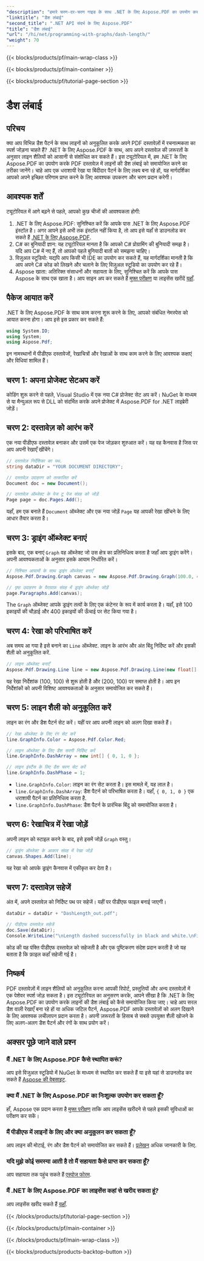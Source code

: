 ```yaml
---
"description": "हमारे चरण-दर-चरण गाइड के साथ .NET के लिए Aspose.PDF का उपयोग करके PDF में लाइन डैश पैटर्न को कस्टमाइज़ करना सीखें। अपने दस्तावेज़ों में स्टाइल जोड़ने के लिए बिल्कुल सही।"
"linktitle": "डैश लंबाई"
"second_title": ".NET API संदर्भ के लिए Aspose.PDF"
"title": "डैश लंबाई"
"url": "/hi/net/programming-with-graphs/dash-length/"
"weight": 70
---
```


{{< blocks/products/pf/main-wrap-class >}}

{{< blocks/products/pf/main-container >}}

{{< blocks/products/pf/tutorial-page-section >}}

# डैश लंबाई

## परिचय

क्या आप विभिन्न डैश पैटर्न के साथ लाइनों को अनुकूलित करके अपने PDF दस्तावेज़ों में रचनात्मकता का स्पर्श जोड़ना चाहते हैं? .NET के लिए Aspose.PDF के साथ, आप अपने दस्तावेज़ की ज़रूरतों के अनुसार लाइन शैलियों को आसानी से संशोधित कर सकते हैं। इस ट्यूटोरियल में, हम .NET के लिए Aspose.PDF का उपयोग करके PDF दस्तावेज़ में लाइनों की डैश लंबाई को समायोजित करने का तरीका जानेंगे। चाहे आप एक धराशायी रेखा या बिंदीदार पैटर्न के लिए लक्ष्य बना रहे हों, यह मार्गदर्शिका आपको अपने इच्छित परिणाम प्राप्त करने के लिए आवश्यक उपकरण और चरण प्रदान करेगी।

## आवश्यक शर्तें

ट्यूटोरियल में आगे बढ़ने से पहले, आपको कुछ चीजों की आवश्यकता होगी:

1. .NET के लिए Aspose.PDF: सुनिश्चित करें कि आपके पास .NET के लिए Aspose.PDF इंस्टॉल है। अगर आपने इसे अभी तक इंस्टॉल नहीं किया है, तो आप इसे यहाँ से डाउनलोड कर सकते हैं [.NET के लिए Aspose.PDF](https://releases.aspose.com/pdf/net/).
2. C# का बुनियादी ज्ञान: यह ट्यूटोरियल मानता है कि आपको C# प्रोग्रामिंग की बुनियादी समझ है। यदि आप C# में नए हैं, तो आपको पहले बुनियादी बातों को समझना चाहिए।
3. विज़ुअल स्टूडियो: यद्यपि आप किसी भी IDE का उपयोग कर सकते हैं, यह मार्गदर्शिका मानती है कि आप अपने C# कोड को लिखने और चलाने के लिए विज़ुअल स्टूडियो का उपयोग कर रहे हैं।
4. Aspose खाता: अतिरिक्त संसाधनों और सहायता के लिए, सुनिश्चित करें कि आपके पास Aspose के साथ एक खाता है। आप साइन अप कर सकते हैं [मुफ्त परीक्षण](https://releases.aspose.com/) या लाइसेंस खरीदें [यहाँ](https://purchase.aspose.com/buy).

## पैकेज आयात करें

.NET के लिए Aspose.PDF के साथ काम करना शुरू करने के लिए, आपको संबंधित नेमस्पेस को आयात करना होगा। आप इसे इस प्रकार कर सकते हैं:

```csharp
using System.IO;
using System;
using Aspose.Pdf;
```

इन नामस्थानों में पीडीएफ दस्तावेजों, रेखाचित्रों और रेखाओं के साथ काम करने के लिए आवश्यक कक्षाएं और विधियां शामिल हैं।

## चरण 1: अपना प्रोजेक्ट सेटअप करें

कोडिंग शुरू करने से पहले, Visual Studio में एक नया C# प्रोजेक्ट सेट अप करें। NuGet के माध्यम से या मैन्युअल रूप से DLL को संदर्भित करके अपने प्रोजेक्ट में Aspose.PDF for .NET लाइब्रेरी जोड़ें। 

## चरण 2: दस्तावेज़ को आरंभ करें

एक नया पीडीएफ दस्तावेज़ बनाकर और उसमें एक पेज जोड़कर शुरुआत करें। यह वह कैनवास है जिस पर आप अपनी रेखाएँ खींचेंगे।

```csharp
// दस्तावेज़ निर्देशिका का पथ.
string dataDir = "YOUR DOCUMENT DIRECTORY";

// दस्तावेज़ उदाहरण को तत्कालित करें
Document doc = new Document();

// दस्तावेज़ ऑब्जेक्ट के पेज टू पेज संग्रह को जोड़ें
Page page = doc.Pages.Add();
```

यहाँ, हम एक बनाते हैं `Document` ऑब्जेक्ट और एक नया जोड़ें `Page` यह आपकी रेखा खींचने के लिए आधार तैयार करता है।

## चरण 3: ड्राइंग ऑब्जेक्ट बनाएं

इसके बाद, एक बनाएं `Graph` वह ऑब्जेक्ट जो उस क्षेत्र का प्रतिनिधित्व करता है जहाँ आप ड्राइंग करेंगे। अपनी आवश्यकताओं के अनुसार इसके आयाम निर्धारित करें।

```csharp
// निश्चित आयामों के साथ ड्राइंग ऑब्जेक्ट बनाएँ
Aspose.Pdf.Drawing.Graph canvas = new Aspose.Pdf.Drawing.Graph(100.0, 400.0);

// पृष्ठ उदाहरण के पैराग्राफ़ संग्रह में ड्राइंग ऑब्जेक्ट जोड़ें
page.Paragraphs.Add(canvas);
```

The `Graph` ऑब्जेक्ट आपके ड्राइंग तत्वों के लिए एक कंटेनर के रूप में कार्य करता है। यहाँ, इसे 100 इकाइयों की चौड़ाई और 400 इकाइयों की ऊँचाई पर सेट किया गया है।

## चरण 4: रेखा को परिभाषित करें

अब समय आ गया है इसे बनाने का `Line` ऑब्जेक्ट. लाइन के आरंभ और अंत बिंदु निर्दिष्ट करें और इसकी शैली को अनुकूलित करें.

```csharp
// लाइन ऑब्जेक्ट बनाएँ
Aspose.Pdf.Drawing.Line line = new Aspose.Pdf.Drawing.Line(new float[] { 100, 100, 200, 100 });
```

यह रेखा निर्देशांक (100, 100) से शुरू होती है और (200, 100) पर समाप्त होती है। आप इन निर्देशांकों को अपनी विशिष्ट आवश्यकताओं के अनुसार समायोजित कर सकते हैं।

## चरण 5: लाइन शैली को अनुकूलित करें

लाइन का रंग और डैश पैटर्न सेट करें। यहीं पर आप अपनी लाइन को अलग दिखा सकते हैं।

```csharp
// रेखा ऑब्जेक्ट के लिए रंग सेट करें
line.GraphInfo.Color = Aspose.Pdf.Color.Red;

// लाइन ऑब्जेक्ट के लिए डैश सरणी निर्दिष्ट करें
line.GraphInfo.DashArray = new int[] { 0, 1, 0 };

// लाइन इंस्टैंस के लिए डैश चरण सेट करें
line.GraphInfo.DashPhase = 1;
```

- `line.GraphInfo.Color`: लाइन का रंग सेट करता है। इस मामले में, यह लाल है।
- `line.GraphInfo.DashArray`: डैश पैटर्न को परिभाषित करता है। यहाँ, `{ 0, 1, 0 }` एक धराशायी पैटर्न का प्रतिनिधित्व करता है.
- `line.GraphInfo.DashPhase`: डैश पैटर्न के प्रारंभिक बिंदु को समायोजित करता है।

## चरण 6: रेखाचित्र में रेखा जोड़ें

अपनी लाइन को स्टाइल करने के बाद, इसे इसमें जोड़ें `Graph` वस्तु।

```csharp
// ड्राइंग ऑब्जेक्ट के आकार संग्रह में रेखा जोड़ें
canvas.Shapes.Add(line);
```

यह रेखा को आपके ड्राइंग कैनवास में एकीकृत कर देता है।

## चरण 7: दस्तावेज़ सहेजें

अंत में, अपने दस्तावेज़ को निर्दिष्ट पथ पर सहेजें। यहीं पर पीडीएफ फाइल बनाई जाएगी।

```csharp
dataDir = dataDir + "DashLength_out.pdf";

// पीडीएफ दस्तावेज़ सहेजें
doc.Save(dataDir);
Console.WriteLine("\nLength dashed successfully in black and white.\nFile saved at " + dataDir);
```

कोड की यह पंक्ति पीडीएफ दस्तावेज़ को सहेजती है और एक पुष्टिकरण संदेश प्रदान करती है जो यह बताता है कि फ़ाइल कहाँ सहेजी गई है।

## निष्कर्ष

PDF दस्तावेज़ों में लाइन शैलियों को अनुकूलित करना आपकी रिपोर्ट, प्रस्तुतियों और अन्य दस्तावेज़ों में एक पेशेवर स्पर्श जोड़ सकता है। इस ट्यूटोरियल का अनुसरण करके, आपने सीखा है कि .NET के लिए Aspose.PDF का उपयोग करके लाइनों की डैश लंबाई को कैसे समायोजित किया जाए। चाहे आप सरल डैश वाली रेखाएँ बना रहे हों या अधिक जटिल पैटर्न, Aspose.PDF आपके दस्तावेज़ों को अलग दिखाने के लिए आवश्यक लचीलापन प्रदान करता है। अपनी ज़रूरतों के हिसाब से सबसे उपयुक्त शैली खोजने के लिए अलग-अलग डैश पैटर्न और रंगों के साथ प्रयोग करें।

## अक्सर पूछे जाने वाले प्रश्न

### मैं .NET के लिए Aspose.PDF कैसे स्थापित करूं?
आप इसे विजुअल स्टूडियो में NuGet के माध्यम से स्थापित कर सकते हैं या इसे यहां से डाउनलोड कर सकते हैं [Aspose की वेबसाइट](https://releases.aspose.com/pdf/net/).

### क्या मैं .NET के लिए Aspose.PDF का निःशुल्क उपयोग कर सकता हूँ?
हाँ, Aspose एक प्रदान करता है [मुफ्त परीक्षण](https://releases.aspose.com/) ताकि आप लाइसेंस खरीदने से पहले इसकी सुविधाओं का परीक्षण कर सकें।

### मैं पीडीएफ में लाइनों के लिए और क्या अनुकूलन कर सकता हूँ?
आप लाइन की मोटाई, रंग और डैश पैटर्न को समायोजित कर सकते हैं। [प्रलेखन](https://reference.aspose.com/pdf/net/) अधिक जानकारी के लिए.

### यदि मुझे कोई समस्या आती है तो मैं सहायता कैसे प्राप्त कर सकता हूँ?
आप सहायता तक पहुंच सकते हैं [एस्पोज फोरम](https://forum.aspose.com/c/pdf/10).

### मैं .NET के लिए Aspose.PDF का लाइसेंस कहां से खरीद सकता हूं?
आप लाइसेंस खरीद सकते हैं [यहाँ](https://purchase.aspose.com/buy).

{{< /blocks/products/pf/tutorial-page-section >}}

{{< /blocks/products/pf/main-container >}}

{{< /blocks/products/pf/main-wrap-class >}}

{{< blocks/products/products-backtop-button >}}